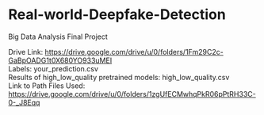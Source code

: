 # Real-world-Deepfake-Detection
Big Data Analysis Final Project

Drive Link: https://drive.google.com/drive/u/0/folders/1Fm29C2c-GaBpOADG1t0X680YO933uMEI <br/>
Labels: your_prediction.csv <br/>
Results of high_low_quality pretrained models: high_low_quality.csv<br/>
Link to Path Files Used: https://drive.google.com/drive/u/0/folders/1zgUfECMwhqPkR06pPtRH33C-0-_J8Eqq <br/>
